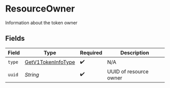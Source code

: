 # ResourceOwner

Information about the token owner


## Fields

| Field                                                               | Type                                                                | Required                                                            | Description                                                         |
| ------------------------------------------------------------------- | ------------------------------------------------------------------- | ------------------------------------------------------------------- | ------------------------------------------------------------------- |
| `type`                                                              | [GetV1TokenInfoType](../../models/operations/GetV1TokenInfoType.md) | :heavy_check_mark:                                                  | N/A                                                                 |
| `uuid`                                                              | *String*                                                            | :heavy_check_mark:                                                  | UUID of resource owner                                              |
